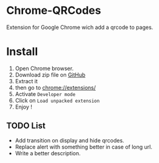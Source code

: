 # Chrome-QRCodes

Extension for Google Chrome wich add a qrcode to pages.

# Install

1. Open Chrome browser.
2. Download zip file on [GitHub](https://github.com/holyhope/Chrome-QRCodes "Chrome-QRCodes repository")
3. Extract it
4. then go to [chrome://extensions/](chrome://extensions/)
5. Activate `Developer mode`
6. Click on `Load unpacked extension`
7. Enjoy !

## TODO List

* Add transition on display and hide qrcodes.
* Replace alert with something better in case of long url.
* Write a better description.